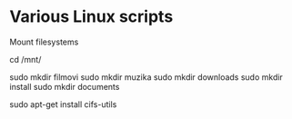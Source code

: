 # Various Linux scripts


Mount filesystems

cd /mnt/

sudo mkdir filmovi
sudo mkdir muzika
sudo mkdir downloads
sudo mkdir install
sudo mkdir documents

sudo apt-get install cifs-utils

